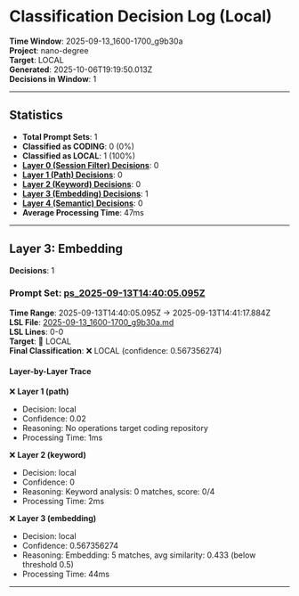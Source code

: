 # Classification Decision Log (Local)

**Time Window**: 2025-09-13_1600-1700_g9b30a<br>
**Project**: nano-degree<br>
**Target**: LOCAL<br>
**Generated**: 2025-10-06T19:19:50.013Z<br>
**Decisions in Window**: 1

---

## Statistics

- **Total Prompt Sets**: 1
- **Classified as CODING**: 0 (0%)
- **Classified as LOCAL**: 1 (100%)
- **[Layer 0 (Session Filter) Decisions](#layer-0-session-filter)**: 0
- **[Layer 1 (Path) Decisions](#layer-1-path)**: 0
- **[Layer 2 (Keyword) Decisions](#layer-2-keyword)**: 0
- **[Layer 3 (Embedding) Decisions](#layer-3-embedding)**: 1
- **[Layer 4 (Semantic) Decisions](#layer-4-semantic)**: 0
- **Average Processing Time**: 47ms

---

## Layer 3: Embedding

**Decisions**: 1

### Prompt Set: [ps_2025-09-13T14:40:05.095Z](../../history/2025-09-13_1600-1700_g9b30a.md#ps_2025-09-13T14:40:05.095Z)

**Time Range**: 2025-09-13T14:40:05.095Z → 2025-09-13T14:41:17.884Z<br>
**LSL File**: [2025-09-13_1600-1700_g9b30a.md](../../history/2025-09-13_1600-1700_g9b30a.md#ps_2025-09-13T14:40:05.095Z)<br>
**LSL Lines**: 0-0<br>
**Target**: 📍 LOCAL<br>
**Final Classification**: ❌ LOCAL (confidence: 0.567356274)

#### Layer-by-Layer Trace

❌ **Layer 1 (path)**
- Decision: local
- Confidence: 0.02
- Reasoning: No operations target coding repository
- Processing Time: 1ms

❌ **Layer 2 (keyword)**
- Decision: local
- Confidence: 0
- Reasoning: Keyword analysis: 0 matches, score: 0/4
- Processing Time: 2ms

❌ **Layer 3 (embedding)**
- Decision: local
- Confidence: 0.567356274
- Reasoning: Embedding: 5 matches, avg similarity: 0.433 (below threshold 0.5)
- Processing Time: 44ms

---

